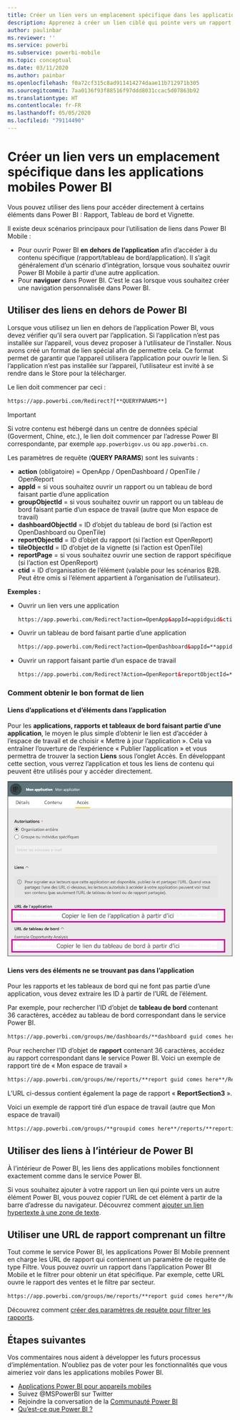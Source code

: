 ```yaml
---
title: Créer un lien vers un emplacement spécifique dans les applications mobiles Power BI
description: Apprenez à créer un lien ciblé qui pointe vers un rapport, une vignette ou un tableau de bord spécifique dans l’application mobile Power BI à l’aide d’un URI (Uniform Resource Identifier).
author: paulinbar
ms.reviewer: ''
ms.service: powerbi
ms.subservice: powerbi-mobile
ms.topic: conceptual
ms.date: 03/11/2020
ms.author: painbar
ms.openlocfilehash: f0a72cf315c8ad911414274daae11b712971b305
ms.sourcegitcommit: 7aa0136f93f88516f97ddd8031ccac5d07863b92
ms.translationtype: HT
ms.contentlocale: fr-FR
ms.lasthandoff: 05/05/2020
ms.locfileid: "79114490"
---
```

# <a name="create-a-link-to-a-specific-location-in-the-power-bi-mobile-apps"></a>Créer un lien vers un emplacement spécifique dans les applications mobiles Power BI
Vous pouvez utiliser des liens pour accéder directement à certains éléments dans Power BI : Rapport, Tableau de bord et Vignette.

Il existe deux scénarios principaux pour l’utilisation de liens dans Power BI Mobile : 

* Pour ouvrir Power BI **en dehors de l’application** afin d’accéder à du contenu spécifique (rapport/tableau de bord/application). Il s’agit généralement d’un scénario d’intégration, lorsque vous souhaitez ouvrir Power BI Mobile à partir d’une autre application. 
* Pour **naviguer** dans Power BI. C’est le cas lorsque vous souhaitez créer une navigation personnalisée dans Power BI.


## <a name="use-links-from-outside-of-power-bi"></a>Utiliser des liens en dehors de Power BI
Lorsque vous utilisez un lien en dehors de l’application Power BI, vous devez vérifier qu’il sera ouvert par l’application. Si l’application n’est pas installée sur l’appareil, vous devez proposer à l’utilisateur de l’installer. Nous avons créé un format de lien spécial afin de permettre cela. Ce format permet de garantir que l’appareil utilisera l’application pour ouvrir le lien. Si l’application n’est pas installée sur l’appareil, l’utilisateur est invité à se rendre dans le Store pour la télécharger.

Le lien doit commencer par ceci :  
```html
https://app.powerbi.com/Redirect?[**QUERYPARAMS**]
```

> [!IMPORTANT]
> Si votre contenu est hébergé dans un centre de données spécial (Goverment, Chine, etc.), le lien doit commencer par l’adresse Power BI correspondante, par exemple `app.powerbigov.us` ou `app.powerbi.cn`.   
>


Les paramètres de requête (**QUERY PARAMS**) sont les suivants :
* **action** (obligatoire) = OpenApp / OpenDashboard / OpenTile / OpenReport
* **appId** = si vous souhaitez ouvrir un rapport ou un tableau de bord faisant partie d’une application 
* **groupObjectId** = si vous souhaitez ouvrir un rapport ou un tableau de bord faisant partie d’un espace de travail (autre que Mon espace de travail)
* **dashboardObjectId** = ID d’objet du tableau de bord (si l’action est OpenDashboard ou OpenTile)
* **reportObjectId** = ID d’objet du rapport (si l’action est OpenReport)
* **tileObjectId** = ID d’objet de la vignette (si l’action est OpenTile)
* **reportPage** = si vous souhaitez ouvrir une section de rapport spécifique (si l’action est OpenReport)
* **ctid** = ID d’organisation de l’élément (valable pour les scénarios B2B. Peut être omis si l’élément appartient à l’organisation de l’utilisateur).

**Exemples :**

* Ouvrir un lien vers une application 
  ```html
  https://app.powerbi.com/Redirect?action=OpenApp&appId=appidguid&ctid=organizationid
  ```

* Ouvrir un tableau de bord faisant partie d’une application 
  ```html
  https://app.powerbi.com/Redirect?action=OpenDashboard&appId=**appidguid**&dashboardObjectId=**dashboardidguid**&ctid=**organizationid**
  ```

* Ouvrir un rapport faisant partie d’un espace de travail
  ```html
  https://app.powerbi.com/Redirect?Action=OpenReport&reportObjectId=**reportidguid**&groupObjectId=**groupidguid**&reportPage=**ReportSectionName**
  ```

### <a name="how-to-get-the-right-link-format"></a>Comment obtenir le bon format de lien

#### <a name="links-of-apps-and-items-in-app"></a>Liens d’applications et d’éléments dans l’application

Pour les **applications, rapports et tableaux de bord faisant partie d’une application**, le moyen le plus simple d’obtenir le lien est d’accéder à l’espace de travail et de choisir « Mettre à jour l’application ». Cela va entraîner l’ouverture de l’expérience « Publier l’application » et vous permettra de trouver la section **Liens** sous l’onglet Accès. En développant cette section, vous verrez l’application et tous les liens de contenu qui peuvent être utilisés pour y accéder directement.

![Liens de publication des applications Power BI ](./media/mobile-apps-links/mobile-link-copy-app-links.png)

#### <a name="links-of-items-not-in-app"></a>Liens vers des éléments ne se trouvant pas dans l’application 

Pour les rapports et les tableaux de bord qui ne font pas partie d’une application, vous devez extraire les ID à partir de l’URL de l’élément.

Par exemple, pour rechercher l’ID d’objet de **tableau de bord** contenant 36 caractères, accédez au tableau de bord correspondant dans le service Power BI. 

```html
https://app.powerbi.com/groups/me/dashboards/**dashboard guid comes here**?ctid=**organization id comes here**`
```

Pour rechercher l’ID d’objet de **rapport** contenant 36 caractères, accédez au rapport correspondant dans le service Power BI.
Voici un exemple de rapport tiré de « Mon espace de travail »

```html
https://app.powerbi.com/groups/me/reports/**report guid comes here**/ReportSection3?ctid=**organization id comes here**`
```
L’URL ci-dessus contient également la page de rapport « **ReportSection3** ».

Voici un exemple de rapport tiré d’un espace de travail (autre que Mon espace de travail)

```html
https://app.powerbi.com/groups/**groupid comes here**/reports/**reportid comes here**/ReportSection1?ctid=**organizationid comes here**
```

## <a name="use-links-inside-power-bi"></a>Utiliser des liens à l’intérieur de Power BI

À l’intérieur de Power BI, les liens des applications mobiles fonctionnent exactement comme dans le service Power BI.

Si vous souhaitez ajouter à votre rapport un lien qui pointe vers un autre élément Power BI, vous pouvez copier l’URL de cet élément à partir de la barre d’adresse du navigateur. Découvrez comment [ajouter un lien hypertexte à une zone de texte](https://docs.microsoft.com/power-bi/service-add-hyperlink-to-text-box).

## <a name="use-report-url-with-filter"></a>Utiliser une URL de rapport comprenant un filtre
Tout comme le service Power BI, les applications Power BI Mobile prennent en charge les URL de rapport qui contiennent un paramètre de requête de type Filtre. Vous pouvez ouvrir un rapport dans l’application Power BI Mobile et le filtrer pour obtenir un état spécifique. Par exemple, cette URL ouvre le rapport des ventes et le filtre par secteur.

```html
https://app.powerbi.com/groups/me/reports/**report guid comes here**/ReportSection3?ctid=**organization id comes here**&filter=Store/Territory eq 'NC'
```

Découvrez comment [créer des paramètres de requête pour filtrer les rapports](https://docs.microsoft.com/power-bi/service-url-filters).

## <a name="next-steps"></a>Étapes suivantes
Vos commentaires nous aident à développer les futurs processus d’implémentation. N’oubliez pas de voter pour les fonctionnalités que vous aimeriez voir dans les applications mobiles Power BI. 

* [Applications Power BI pour appareils mobiles](mobile-apps-for-mobile-devices.md)
* Suivez @MSPowerBI sur Twitter
* Rejoindre la conversation de la [Communauté Power BI](https://community.powerbi.com/)
* [Qu’est-ce que Power BI ?](../../fundamentals/power-bi-overview.md)

